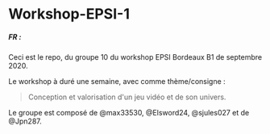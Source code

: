# Workshop-EPSI-1
##### FR :
Ceci est le repo, du groupe 10 du workshop EPSI Bordeaux B1 de septembre 2020.

Le workshop à duré une semaine, avec comme thème/consigne : 
> Conception et valorisation d'un jeu vidéo et de son univers.

Le groupe est composé de @max33530, @Elsword24, @sjules027 et de @Jpn287.
